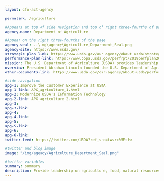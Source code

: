 ```yaml
---
layout: cfo-act-agency

permalink: /agriculture

#Appears at top of side navigation and top of right three-fourths of page
agency-name: Department of Agriculture

#Appear on the right three-fourths of the page
agency-seal: ..\img\agency\Agriculture_Department_Seal.png
agency-site: https://www.usda.gov/
strategic-plan-link: https://www.usda.gov/our-agency/about-usda/strategic-goals
performance-plan-link: https://www.obpa.usda.gov/perfrpt/2019perfplan2017rpt.pdf
mission: The U.S. Department of Agriculture (USDA) provides leadership on agriculture, food, natural resources, rural infrastructure, nutrition, and related issues through fact-based, data-driven, and customer-focused decisions.
overview: President Abraham Lincoln founded the U.S. Department of Agriculture (USDA) in 1862 with the goal of providing effective leadership to the Nation on food, agriculture, natural resources, and related issues. Since 1862, the dedicated public servants at USDA help millions of Americans every day. More information about the Department, our history, and our leaders can be found [here](https://www.usda.gov).
other-documents-link: https://www.usda.gov/our-agency/about-usda/performance

#side navigation
apg-1: Improve the Customer Experience at USDA
apg-1-link: APG_agriculture_1.html
apg-2: Modernize USDA's Information Technology
apg-2-link: APG_agriculture_2.html
apg-3:
apg-3-link:
apg-4:
apg-4-link:
apg-5:
apg-5-link:
apg-6:
apg-6-link:
twitter-feed: https://twitter.com/USDA?ref_src=twsrc%5Etfw

#twitter and blog image
image: "/img/agency/Agriculture_Department_Seal.png"

#twitter variables
summary: summary
description: Provide leadership on agriculture, food, natural resources, rural infrastructure, nutrition, and related issues.
---
```


